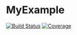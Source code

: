 # MyExample

[![Build Status](https://github.com/Gudongyangg/MyExample.jl/workflows/CI/badge.svg)](https://github.com/Gudongyangg/MyExample.jl/actions)
[![Coverage](https://codecov.io/gh/Gudongyangg/MyExample.jl/branch/master/graph/badge.svg)](https://codecov.io/gh/Gudongyangg/MyExample.jl)
